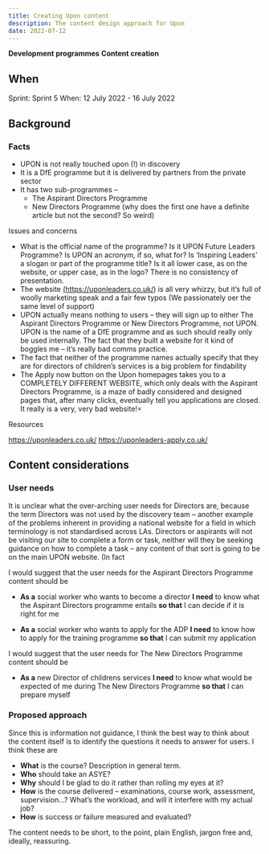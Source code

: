 ```yaml
---
title: Creating Upon content
description: The content design approach for Upon
date: 2022-07-12
---
```


<strong class="govuk-tag govuk-tag--blue">Development programmes</strong>&nbsp;<strong class="govuk-tag govuk-tag--orange">Content creation</strong>

## When
Sprint: Sprint 5
When: 12 July 2022 - 16 July 2022

## Background

### Facts

- UPON is not really touched upon (!) in discovery
- It is a DfE programme but it is delivered by partners from the private sector
- It has two sub-programmes –
  - The Aspirant Directors Programme
  - New Directors Programme (why does the first one have a definite article but not the second? So weird)

Issues and concerns

- What is the official name of the programme? Is it UPON Future Leaders Programme? Is UPON an acronym, if so, what for? Is ‘Inspiring Leaders’ a slogan or part of the programme title? Is it all lower case, as on the website, or upper case, as in the logo? There is no consistency of presentation.
- The website <a href="https://uponleaders.co.uk/" target="_blank">(https://uponleaders.co.uk/) is all very whizzy, but it’s full of woolly marketing speak and a fair few typos (We passionately oer the same level of support)
- UPON actually means nothing to users – they will sign up to either The Aspirant Directors Programme or New Directors Programme, not UPON. UPON is the name of a DfE programme and as such should really only be used internally. The fact that they built a website for it kind of boggles me – it’s really bad comms practice.
- The fact that neither of the programme names actually specify that they are for directors of children’s services is a big problem for findability
- The Apply now button on the Upon homepages takes you to a COMPLETELY DIFFERENT WEBSITE, which only deals with the Aspirant Directors Programme, is a maze of badly considered and designed pages that, after many clicks, eventually tell you applications are closed. It really is a very, very bad website!=

Resources

<a href="https://uponleaders.co.uk/" target="_blank">https://uponleaders.co.uk/</a>
<a href="https://uponleaders-apply.co.uk/" target="_blank">https://uponleaders-apply.co.uk/</a>

## Content considerations

### User needs
It is unclear what the over-arching user needs for Directors are, because the term Directors was not used by the discovery team – another example of the problems inherent in providing a national website for a field in which terminology is not standardised across LAs.
Directors or aspirants will not be visiting our site to complete a form or task, neither will they be seeking guidance on how to complete a task – any content of that sort is going to be on the main UPON website. (In fact

I would suggest that the user needs for the Aspirant Directors Programme content should be

- **As a** social worker who wants to become a director
**I need** to know what the Aspirant Directors programme entails
**so that** I can decide if it is right for me


- **As a** social worker who wants to apply for the ADP
**I need** to know how to apply for the training programme
**so that** I can submit my application

I would suggest that the user needs for The New Directors Programme content should be

- **As a** new Director of childrens services
**I need** to know what would be expected of me during The New Directors Programme
**so that** I can prepare myself

### Proposed approach

Since this is information not guidance, I think the best way to think about the content itself is to identify the questions it needs to answer for users. I think these are

- **What** is the course?  Description in general term.
- **Who** should take an ASYE?
- **Why** should I be glad to do it rather than rolling my eyes at it?
- **How** is the course delivered – examinations, course work, assessment, supervision...? What’s the workload, and will it interfere with my actual job?
- **How** is success or failure measured and evaluated?

The content needs to be short, to the point, plain English, jargon free and, ideally, reassuring.
